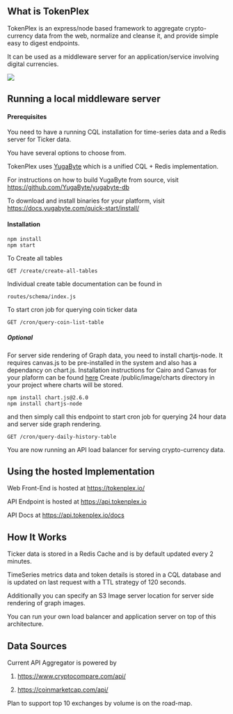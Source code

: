 

## What is TokenPlex

TokenPlex is an express/node based framework to aggregate crypto-currency data from the web, normalize and cleanse it, 
and provide simple easy to digest endpoints.

It can be used as a middleware server for an application/service involving digital currencies.

<img src="https://lh3.googleusercontent.com/FUinxX7di3izoyPTFAwWdYIU9Tl8I5_bnFUZdYGAbIbqkItpIPTHNND0eHaMQSQJA2XU3JWFCkRU_H13xE2otftJ8nYbnb_jJotdeXSCnscewHF6Hf0FfxSOe-emlyBRacFBKM7F9gthbz3dhaxzoiDFT5A6u3GTXFr31K_1OdtGmCO_iXys8hhGQ4W0jzIsrh-Ix_y3crat2cV8pM5UMnPR8tB9BZEizsuALwpUPyQ_DPGBH3uvjbeqDCJ94PcxWN604xSvmytmiPKz5cYS4B5512MvEQHpga8XRMQRRqsXtD-eVJ1madDdOTm8he0V13LmH_z-rS8uaw2XCtxABYQHEs2NXoWTRmyCxMmPOKrK4ti92EPlWSmn2z5dVdt1smJnZJfjK7dIpIxigU3nBoBlyhL3s01-Kc_MfVQ5Awd7w-GMHqtLYEj4_s3cB2p38tcWN0WDPXNme3rOyIlzoMPIDSkAItKIT8QEbZtK98bJIkMVEQIzvvwf79__mA_8Jn7jCdqdqO_mj9ZnuDQKlVM9padQl28MKL6kiSGRRzftTuVQs97_RAEkeL2DrDDn3OJnUNSLY2dQwKalUaHVvAUc6rTgjkDn5ft1I2nE0FYkgbisA84nldmRJAY4ce8r9IyCuuWedaFyP5oxJ25n2ACa7tDxNxmyI5U=w814-h872-no"/>

## Running a local middleware server 

#### Prerequisites
You need to have a running CQL installation for time-series data
and a Redis server for Ticker data.

You have several options to choose from.

TokenPlex uses [YugaByte](www.yugabyte.com) which is a unified CQL + Redis implementation.

For instructions on how to build YugaByte from source, visit 
https://github.com/YugaByte/yugabyte-db

To download and install binaries for your platform, visit
https://docs.yugabyte.com/quick-start/install/

#### Installation

```
npm install
npm start
```

To Create all tables 

```
GET /create/create-all-tables
``` 

Individual create table documentation can be found in 

```
routes/schema/index.js

```
To start cron job for querying coin ticker data

```
GET /cron/query-coin-list-table 
```

##### Optional
For server side rendering of Graph data, you need to install chartjs-node.
It requires canvas.js to be pre-installed in the system and 
also has a dependancy on chart.js.
Installation instructions for Cairo and Canvas for your plaform can be found
 [here](https://github.com/Automattic/node-canvas#installation)
 Create /public/image/charts directory in your project where charts will be stored.

```
npm install chart.js@2.6.0
npm install chartjs-node
```
and then simply call this endpoint to start cron job for querying 24 hour data
and server side graph rendering.

```
GET /cron/query-daily-history-table
```

You are now running an API load balancer for serving crypto-currency data.


## Using the hosted Implementation

Web Front-End is hosted at https://tokenplex.io/

API Endpoint is hosted at https://api.tokenplex.io

API Docs at https://api.tokenplex.io/docs

## How It Works

Ticker data is stored in a Redis Cache and is by default updated every 2 minutes.

TimeSeries metrics data and token details is stored in a CQL database and is updated
on last request with a TTL strategy of 120 seconds.

Additionally you can specify an S3 Image server location for server side rendering of graph images.

You can run your own load balancer and application server on top of this architecture.

## Data Sources

Current API Aggregator is powered by

1. https://www.cryptocompare.com/api/ 

2. https://coinmarketcap.com/api/

Plan to support top 10 exchanges by volume is on the road-map. 
